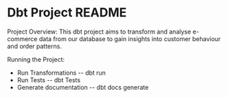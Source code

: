 # Dbt Project README

Project Overview:
This dbt project aims to transform and analyse e-commerce data from our database to gain insights into customer behaviour and order patterns.


Running the Project:
- Run Transformations
    -- dbt run
- Run Tests
    -- dbt Tests
- Generate documentation 
    -- dbt docs generate


